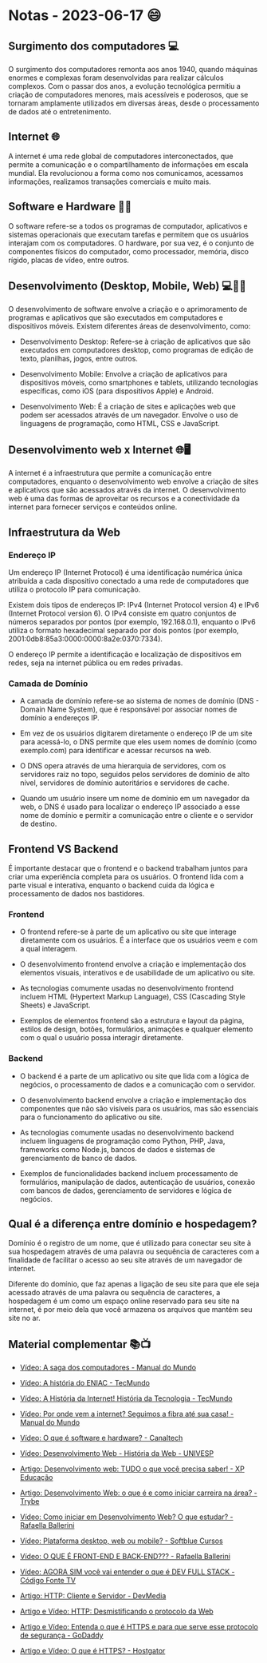 # Notas - 2023-06-17 😄

## Surgimento dos computadores 💻

O surgimento dos computadores remonta aos anos 1940, quando máquinas enormes e complexas foram desenvolvidas para realizar cálculos complexos. Com o passar dos anos, a evolução tecnológica permitiu a criação de computadores menores, mais acessíveis e poderosos, que se tornaram amplamente utilizados em diversas áreas, desde o processamento de dados até o entretenimento.

## Internet 🌐

A internet é uma rede global de computadores interconectados, que permite a comunicação e o compartilhamento de informações em escala mundial. Ela revolucionou a forma como nos comunicamos, acessamos informações, realizamos transações comerciais e muito mais.

## Software e Hardware 💾🔧

O software refere-se a todos os programas de computador, aplicativos e sistemas operacionais que executam tarefas e permitem que os usuários interajam com os computadores. O hardware, por sua vez, é o conjunto de componentes físicos do computador, como processador, memória, disco rígido, placas de vídeo, entre outros.

## Desenvolvimento (Desktop, Mobile, Web) 💻📱🌐

O desenvolvimento de software envolve a criação e o aprimoramento de programas e aplicativos que são executados em computadores e dispositivos móveis. Existem diferentes áreas de desenvolvimento, como:

- Desenvolvimento Desktop: Refere-se à criação de aplicativos que são executados em computadores desktop, como programas de edição de texto, planilhas, jogos, entre outros.

- Desenvolvimento Mobile: Envolve a criação de aplicativos para dispositivos móveis, como smartphones e tablets, utilizando tecnologias específicas, como iOS (para dispositivos Apple) e Android.

- Desenvolvimento Web: É a criação de sites e aplicações web que podem ser acessados através de um navegador. Envolve o uso de linguagens de programação, como HTML, CSS e JavaScript.

## Desenvolvimento web x Internet 🌐🖥️

A internet é a infraestrutura que permite a comunicação entre computadores, enquanto o desenvolvimento web envolve a criação de sites e aplicativos que são acessados através da internet. O desenvolvimento web é uma das formas de aproveitar os recursos e a conectividade da internet para fornecer serviços e conteúdos online.

## Infraestrutura da Web

### Endereço IP

Um endereço IP (Internet Protocol) é uma identificação numérica única atribuída a cada dispositivo conectado a uma rede de computadores que utiliza o protocolo IP para comunicação.

Existem dois tipos de endereços IP: IPv4 (Internet Protocol version 4) e IPv6 (Internet Protocol version 6). O IPv4 consiste em quatro conjuntos de números separados por pontos (por exemplo, 192.168.0.1), enquanto o IPv6 utiliza o formato hexadecimal separado por dois pontos (por exemplo, 2001:0db8:85a3:0000:0000:8a2e:0370:7334).

O endereço IP permite a identificação e localização de dispositivos em redes, seja na internet pública ou em redes privadas.

### Camada de Domínio

- A camada de domínio refere-se ao sistema de nomes de domínio (DNS - Domain Name System), que é responsável por associar nomes de domínio a endereços IP.

- Em vez de os usuários digitarem diretamente o endereço IP de um site para acessá-lo, o DNS permite que eles usem nomes de domínio (como exemplo.com) para identificar e acessar recursos na web.

- O DNS opera através de uma hierarquia de servidores, com os servidores raiz no topo, seguidos pelos servidores de domínio de alto nível, servidores de domínio autoritários e servidores de cache.

- Quando um usuário insere um nome de domínio em um navegador da web, o DNS é usado para localizar o endereço IP associado a esse nome de domínio e permitir a comunicação entre o cliente e o servidor de destino.

## Frontend VS Backend

É importante destacar que o frontend e o backend trabalham juntos para criar uma experiência completa para os usuários. O frontend lida com a parte visual e interativa, enquanto o backend cuida da lógica e processamento de dados nos bastidores.

### Frontend

- O frontend refere-se à parte de um aplicativo ou site que interage diretamente com os usuários. É a interface que os usuários veem e com a qual interagem.

- O desenvolvimento frontend envolve a criação e implementação dos elementos visuais, interativos e de usabilidade de um aplicativo ou site.

- As tecnologias comumente usadas no desenvolvimento frontend incluem HTML (Hypertext Markup Language), CSS (Cascading Style Sheets) e JavaScript.

- Exemplos de elementos frontend são a estrutura e layout da página, estilos de design, botões, formulários, animações e qualquer elemento com o qual o usuário possa interagir diretamente.

### Backend

- O backend é a parte de um aplicativo ou site que lida com a lógica de negócios, o processamento de dados e a comunicação com o servidor.

- O desenvolvimento backend envolve a criação e implementação dos componentes que não são visíveis para os usuários, mas são essenciais para o funcionamento do aplicativo ou site.

- As tecnologias comumente usadas no desenvolvimento backend incluem linguagens de programação como Python, PHP, Java, frameworks como Node.js, bancos de dados e sistemas de gerenciamento de banco de dados.

- Exemplos de funcionalidades backend incluem processamento de formulários, manipulação de dados, autenticação de usuários, conexão com bancos de dados, gerenciamento de servidores e lógica de negócios.

## Qual é a diferença entre domínio e hospedagem?

Domínio é o registro de um nome, que é utilizado para conectar seu site à sua hospedagem através de uma palavra ou sequência de caracteres com a finalidade de facilitar o acesso ao seu site através de um navegador de internet.

Diferente do domínio, que faz apenas a ligação de seu site para que ele seja acessado através de uma palavra ou sequência de caracteres, a hospedagem é um como um espaço online reservado para seu site na internet, é por meio dela que você armazena os arquivos que mantém seu site no ar.

## Material complementar 📚📺

- [Vídeo: A saga dos computadores - Manual do Mundo](https://www.youtube.com/playlist?list=PLYjrJH3e_wDOA5mxhiMxE6yslcIzU5NkX)
- [Vídeo: A história do ENIAC - TecMundo](https://www.youtube.com/watch?v=dy0wpDfnpzo)

- [Vídeo: A História da Internet! História da Tecnologia - TecMundo](https://www.youtube.com/watch?v=pKxWPo73pX0)

- [Vídeo: Por onde vem a internet? Seguimos a fibra até sua casa! - Manual do Mundo](https://www.youtube.com/watch?v=fYJl-7jRzuw)

- [Vídeo: O que é software e hardware? - Canaltech](https://www.youtube.com/watch?v=RM8bBzHggu8)

- [Vídeo: Desenvolvimento Web - História da Web - UNIVESP](https://www.youtube.com/watch?v=oXnVDHhPKtY)

- [Artigo: Desenvolvimento web: TUDO o que você precisa saber! - XP Educação](https://blog.xpeducacao.com.br/desenvolvimento-web/)

- [Artigo: Desenvolvimento Web: o que é e como iniciar carreira na área? - Trybe](https://blog.betrybe.com/carreira/desenvolvimento-web/)

- [Vídeo: Como iniciar em Desenvolvimento Web? O que estudar? - Rafaella Ballerini](https://www.youtube.com/watch?v=01bCZPpSQxY)

- [Vídeo: Plataforma desktop, web ou mobile? - Softblue Cursos](https://www.youtube.com/watch?v=IDeQBy1k558)

- [Vídeo: O QUE É FRONT-END E BACK-END??? - Rafaella Ballerini](https://www.youtube.com/watch?v=Em0R3csNMVE)

- [Vídeo: AGORA SIM você vai entender o que é DEV FULL STACK - Código Fonte TV](https://www.youtube.com/watch?v=h0HVMDNhAeo)

- [Artigo: HTTP: Cliente e Servidor - DevMedia](https://www.devmedia.com.br/http-cliente-e-servidor/41215)

- [Artigo e Vídeo: HTTP: Desmistificando o protocolo da Web](https://www.alura.com.br/artigos/desmistificando-o-protocolo-http-parte-1)

- [Artigo e Vídeo: Entenda o que é HTTPS e para que serve esse protocolo de segurança - GoDaddy](https://br.godaddy.com/blog/o-que-e-https/)

- [Artigo e Vídeo: O que é HTTPS? - Hostgator](https://www.hostgator.com.br/blog/o-que-e-https/)
